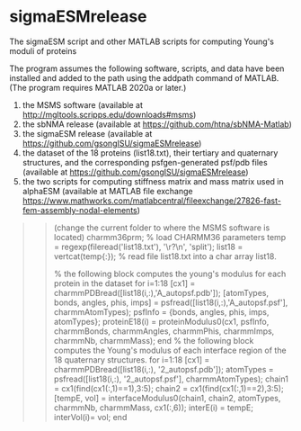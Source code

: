 # sigmaESMrelease
The sigmaESM script and other MATLAB scripts for computing Young's moduli of proteins

The program assumes the following software, scripts, and data have been installed 
and added to the path using the addpath command of MATLAB.
(The program requires MATLAB 2020a or later.)
1. the MSMS software (available at http://mgltools.scripps.edu/downloads#msms)
2. the sbNMA release (available at https://github.com/htna/sbNMA-Matlab)
3. the sigmaESM release (available at https://github.com/gsongISU/sigmaESMrelease)
4. the dataset of the 18 proteins (list18.txt), their tertiary and quaternary structures, and the corresponding psfgen-generated psf/pdb files (available at https://github.com/gsongISU/sigmaESMrelease)
5. the two scripts for computing stiffness matrix 
	and mass matrix used in alphaESM (available at MATLAB file exchange https://www.mathworks.com/matlabcentral/fileexchange/27826-fast-fem-assembly-nodal-elements)

>> (change the current folder to where the MSMS software is located)
>> charmm36prm; % load CHARMM36 parameters
>> temp = regexp(fileread('list18.txt'), '\r?\n', 'split');
>> list18 = vertcat(temp{:}); % read file list18.txt into a char array list18.
>>
>> % the following block computes the young's modulus for each protein in the dataset
for i=1:18
[cx1] = charmmPDBread([list18(i,:),'A_autopsf.pdb']);
[atomTypes, bonds, angles, phis, imps] = psfread([list18(i,:),'A_autopsf.psf'], charmmAtomTypes);
psfInfo = {bonds, angles, phis, imps, atomTypes};
proteinE18(i) = proteinModulus0(cx1, psfInfo, charmmBonds, charmmAngles, charmmPhis, charmmImps, charmmNb, charmmMass);
end
>> % the following block computes the Young's modulus of each interface region of the 18 quaternary structures.
for i=1:18
[cx1] = charmmPDBread([list18(i,:), '2_autopsf.pdb']);
atomTypes = psfread([list18(i,:), '2_autopsf.psf'], charmmAtomTypes);
chain1 = cx1(find(cx1(:,1)==1),3:5);
chain2 = cx1(find(cx1(:,1)==2),3:5);
[tempE, vol] = interfaceModulus0(chain1, chain2, atomTypes, charmmNb, charmmMass, cx1(:,6));
interE(i)  = tempE;
interVol(i)= vol;
end

 
